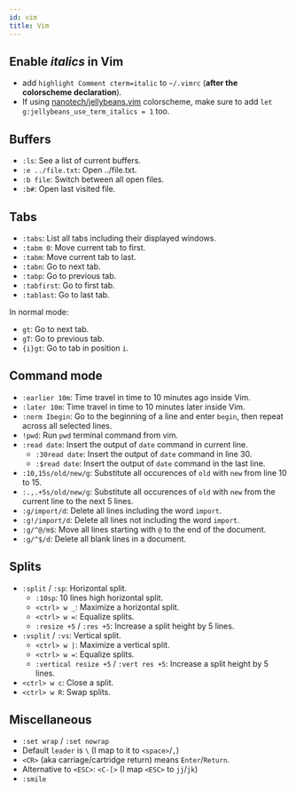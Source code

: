 ```yaml
---
id: vim
title: Vim
---
```


## Enable _italics_ in Vim

- add `highlight Comment cterm=italic` to `~/.vimrc` (**after the colorscheme declaration**).
- If using [nanotech/jellybeans.vim](https://github.com/nanotech/jellybeans.vim) colorscheme, make sure to add `let g:jellybeans_use_term_italics = 1` too.

## Buffers

- `:ls`: See a list of current buffers.
- `:e ../file.txt`: Open ../file.txt.
- `:b file`: Switch between all open files.
- `:b#`: Open last visited file.

## Tabs

- `:tabs`: List all tabs including their displayed windows.
- `:tabm 0`: Move current tab to first.
- `:tabm`: Move current tab to last.
- `:tabn`: Go to next tab.
- `:tabp`: Go to previous tab.
- `:tabfirst`: Go to first tab.
- `:tablast`: Go to last tab.

In normal mode:

- `gt`: Go to next tab.
- `gT`: Go to previous tab.
- `{i}gt`: Go to tab in position `i`.

## Command mode

- `:earlier 10m`: Time travel in time to 10 minutes ago inside Vim.
- `:later 10m`: Time travel in time to 10 minutes later inside Vim.
- `:norm Ibegin`: Go to the beginning of a line and enter `begin`, then repeat across all selected lines.
- `!pwd`: Run `pwd` terminal command from vim.
- `:read date`: Insert the output of `date` command in current line.
  - `:30read date`: Insert the output of `date` command in line 30.
  - `:$read date`: Insert the output of `date` command in the last line.
- `:10,15s/old/new/g`: Substitute all occurences of `old` with `new` from line 10 to 15.
- `:.,.+5s/old/new/g`: Substitute all occurences of `old` with `new` from the current line to the next 5 lines.
- `:g/import/d`: Delete all lines including the word `import`.
- `:g!/import/d`: Delete all lines not including the word `import`.
- `:g/^@/m$`: Move all lines starting with `@` to the end of the document.
- `:g/^$/d`: Delete all blank lines in a document.

## Splits

- `:split` / `:sp`: Horizontal split.
  - `:10sp`: 10 lines high horizontal split.
  - `<ctrl> w _`: Maximize a horizontal split.
  - `<ctrl> w =`: Equalize splits.
  - `:resize +5` / `:res +5`: Increase a split height by 5 lines.
- `:vsplit` / `:vs`: Vertical split.
  - `<ctrl> w |`: Maximize a vertical split.
  - `<ctrl> w =`: Equalize splits.
  - `:vertical resize +5` / `:vert res +5`: Increase a split height by 5 lines.
- `<ctrl> w c`: Close a split.
- `<ctrl> w R`: Swap splits.

## Miscellaneous

- `:set wrap` / `:set nowrap`
- Default `leader` is `\` (I map to it to `<space>`/`,`)
- `<CR>` (aka carriage/cartridge return) means `Enter`/`Return`.
- Alternative to `<ESC>`: `<C-[>` (I map `<ESC>` to `jj`/`jk`)
- `:smile`
